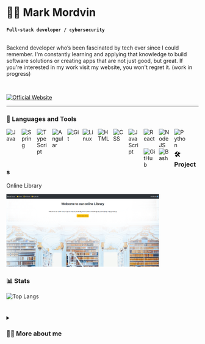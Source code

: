 # 🏂🏻 Mark Mordvin

**`Full-stack developer / cybersecurity`**

<p>
<br>
   Backend developer who’s been fascinated by tech ever since I could remember. I'm constantly learning and applying that knowledge to build software solutions or creating apps that are not just good, but great. If you're interested in my work visit my website, you won't regret it.  (work in progress)
</p>
<br>
   <p align="left">
      <a href="work in progress">
         <img alt="Official Website" href="" title="Official Website" src="https://img.shields.io/badge/Official%20Website-8900FF?style=flat&logo=Fireship&logoColor=black"/></a>
   </p>

---

### 🧰 Languages and Tools

<img align="left" alt="Java" width="30px" style="padding-right:10px;" src="https://cdn.jsdelivr.net/gh/devicons/devicon/icons/java/java-original.svg"/>
<img align="left" alt="Spring" width="30px" style="padding-right:10px;" src="https://cdn.jsdelivr.net/gh/devicons/devicon/icons/spring/spring-original.svg" />
<img align="left" alt="TypeScript" width="30px" style="padding-right:10px;" src="https://cdn.jsdelivr.net/gh/devicons/devicon/icons/typescript/typescript-plain.svg" />
<img align="left" alt="Angular" width="30px" style="padding-right:10px;" src="https://cdn.jsdelivr.net/gh/devicons/devicon/icons/angularjs/angularjs-plain.svg" />
<img align="left" alt="Git" width="30px" style="padding-right:10px;" src="https://cdn.jsdelivr.net/gh/devicons/devicon/icons/git/git-original.svg" />
<img align="left" alt="Linux" width="30px" style="padding-right:10px;" src="https://cdn.jsdelivr.net/gh/devicons/devicon/icons/linux/linux-original.svg" />
<img align="left" alt="HTML" width="30px" style="padding-right:10px;" src="https://cdn.jsdelivr.net/gh/devicons/devicon/icons/html5/html5-plain.svg" />
<img align="left" alt="CSS" width="30px" style="padding-right:10px;" src="https://cdn.jsdelivr.net/gh/devicons/devicon/icons/css3/css3-plain.svg" />
<img align="left" alt="JavaScript" width="30px" style="padding-right:10px;" src="https://cdn.jsdelivr.net/gh/devicons/devicon/icons/javascript/javascript-plain.svg" />
<img align="left" alt="React" width="30px" style="padding-right:10px;" src="https://cdn.jsdelivr.net/gh/devicons/devicon/icons/react/react-original.svg" />
<img align="left" alt="NodeJS" width="30px" style="padding-right:10px;" src="https://cdn.jsdelivr.net/gh/devicons/devicon/icons/nodejs/nodejs-original.svg" />
<img align="left" alt="Python" width="30px" style="padding-right:10px;" src="https://cdn.jsdelivr.net/gh/devicons/devicon/icons/python/python-plain.svg" />
<img align="left" alt="GitHub" width="30px" style="padding-right:10px;" src="https://cdn.jsdelivr.net/gh/devicons/devicon/icons/github/github-original.svg" />
<img align="left" alt="Bash" width="30px" style="padding-right:10px;" src="https://cdn.jsdelivr.net/gh/devicons/devicon/icons/bash/bash-original.svg" />
<br />

#

### 🛠️ Projects

<!-- projects -->
Online Library

<a href="https://github.com/DaVinci0003/LibraryDemo">
<img src="https://github.com/DaVinci0003/LibraryDemo/blob/main/images/img.png" alt="onlineLibrary" width="400px">
</a>

### 📊 Stats

<!-- different achievments -->
![Top Langs](https://github-readme-stats.vercel.app/api/top-langs/?username=MarkMdvn&layout=compact&theme=dark)

#

<details>
 <summary><h3>👨‍💻 More about me </h3></summary>
   <!-- more about me -->
 Backend Developer who is finishing the second year of the associate degree DAM(Desarrollo de Aplicaciones Multiplataforma) since the degree is a relevant requirement. I carry out all kinds of work on my own and have numerous projects that demonstrate my knowledge in the following technologies: Java, Spring Boot, SQL (PostgreSQL and MySQL), Maven, HTML, CSS, JavaScript, Python, Git, and more.

Besides my studies, I always learn things on my own, so after so much time, I have acquired knowledge that allows me to develop both the backend and the frontend of web applications.

My goal is to enter this sector to start my career and constantly develop myself since it is something I enjoy, besides allowing me to achieve my objectives.
